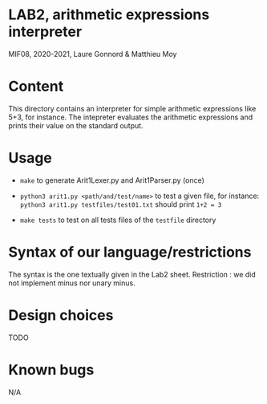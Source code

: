 # LAB2, arithmetic expressions interpreter
MIF08, 2020-2021, Laure Gonnord & Matthieu Moy

# Content

This directory contains an interpreter for simple arithmetic
expressions like 5+3, for instance. The intepreter evaluates the
arithmetic expressions and prints their value on the standard
output.

# Usage

* `make` to generate Arit1Lexer.py and Arit1Parser.py (once)

* `python3 arit1.py <path/and/test/name>` to test a given file, for
 instance: 
 `python3 arit1.py testfiles/test01.txt`  should print `1+2 = 3`

* `make tests` to test on all tests files of the `testfile` directory

# Syntax of our language/restrictions

The syntax is the one textually given in the Lab2 sheet. 
Restriction : we did not implement minus nor unary minus.

# Design choices

TODO

# Known bugs

N/A
